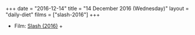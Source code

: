 +++
date = "2016-12-14"
title = "14 December 2016 (Wednesday)"
layout = "daily-diet"
films = ["slash-2016"]
+++

<ul>
<li class="entry Film">Film: <a href="/films/slash-2016">Slash (2016)</a> +</li>
</ul>